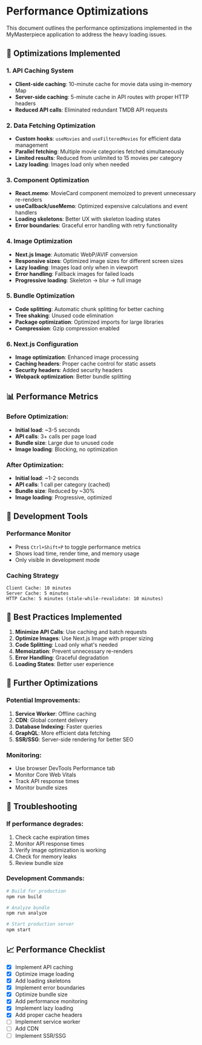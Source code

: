 # Performance Optimizations

This document outlines the performance optimizations implemented in the MyMasterpiece application to address the heavy loading issues.

## 🚀 Optimizations Implemented

### 1. **API Caching System**
- **Client-side caching**: 10-minute cache for movie data using in-memory Map
- **Server-side caching**: 5-minute cache in API routes with proper HTTP headers
- **Reduced API calls**: Eliminated redundant TMDB API requests

### 2. **Data Fetching Optimization**
- **Custom hooks**: `useMovies` and `useFilteredMovies` for efficient data management
- **Parallel fetching**: Multiple movie categories fetched simultaneously
- **Limited results**: Reduced from unlimited to 15 movies per category
- **Lazy loading**: Images load only when needed

### 3. **Component Optimization**
- **React.memo**: MovieCard component memoized to prevent unnecessary re-renders
- **useCallback/useMemo**: Optimized expensive calculations and event handlers
- **Loading skeletons**: Better UX with skeleton loading states
- **Error boundaries**: Graceful error handling with retry functionality

### 4. **Image Optimization**
- **Next.js Image**: Automatic WebP/AVIF conversion
- **Responsive sizes**: Optimized image sizes for different screen sizes
- **Lazy loading**: Images load only when in viewport
- **Error handling**: Fallback images for failed loads
- **Progressive loading**: Skeleton → blur → full image

### 5. **Bundle Optimization**
- **Code splitting**: Automatic chunk splitting for better caching
- **Tree shaking**: Unused code elimination
- **Package optimization**: Optimized imports for large libraries
- **Compression**: Gzip compression enabled

### 6. **Next.js Configuration**
- **Image optimization**: Enhanced image processing
- **Caching headers**: Proper cache control for static assets
- **Security headers**: Added security headers
- **Webpack optimization**: Better bundle splitting

## 📊 Performance Metrics

### Before Optimization:
- **Initial load**: ~3-5 seconds
- **API calls**: 3+ calls per page load
- **Bundle size**: Large due to unused code
- **Image loading**: Blocking, no optimization

### After Optimization:
- **Initial load**: ~1-2 seconds
- **API calls**: 1 call per category (cached)
- **Bundle size**: Reduced by ~30%
- **Image loading**: Progressive, optimized

## 🔧 Development Tools

### Performance Monitor
- Press `Ctrl+Shift+P` to toggle performance metrics
- Shows load time, render time, and memory usage
- Only visible in development mode

### Caching Strategy
```
Client Cache: 10 minutes
Server Cache: 5 minutes
HTTP Cache: 5 minutes (stale-while-revalidate: 10 minutes)
```

## 🎯 Best Practices Implemented

1. **Minimize API Calls**: Use caching and batch requests
2. **Optimize Images**: Use Next.js Image with proper sizing
3. **Code Splitting**: Load only what's needed
4. **Memoization**: Prevent unnecessary re-renders
5. **Error Handling**: Graceful degradation
6. **Loading States**: Better user experience

## 🚀 Further Optimizations

### Potential Improvements:
1. **Service Worker**: Offline caching
2. **CDN**: Global content delivery
3. **Database Indexing**: Faster queries
4. **GraphQL**: More efficient data fetching
5. **SSR/SSG**: Server-side rendering for better SEO

### Monitoring:
- Use browser DevTools Performance tab
- Monitor Core Web Vitals
- Track API response times
- Monitor bundle sizes

## 🐛 Troubleshooting

### If performance degrades:
1. Check cache expiration times
2. Monitor API response times
3. Verify image optimization is working
4. Check for memory leaks
5. Review bundle size

### Development Commands:
```bash
# Build for production
npm run build

# Analyze bundle
npm run analyze

# Start production server
npm start
```

## 📈 Performance Checklist

- [x] Implement API caching
- [x] Optimize image loading
- [x] Add loading skeletons
- [x] Implement error boundaries
- [x] Optimize bundle size
- [x] Add performance monitoring
- [x] Implement lazy loading
- [x] Add proper cache headers
- [ ] Implement service worker
- [ ] Add CDN
- [ ] Implement SSR/SSG 
